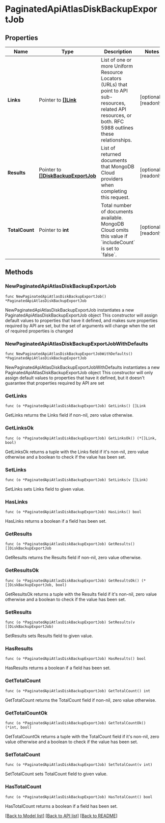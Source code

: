 # PaginatedApiAtlasDiskBackupExportJob

## Properties

Name | Type | Description | Notes
------------ | ------------- | ------------- | -------------
**Links** | Pointer to [**[]Link**](Link.md) | List of one or more Uniform Resource Locators (URLs) that point to API sub-resources, related API resources, or both. RFC 5988 outlines these relationships. | [optional] [readonly] 
**Results** | Pointer to [**[]DiskBackupExportJob**](DiskBackupExportJob.md) | List of returned documents that MongoDB Cloud providers when completing this request. | [optional] [readonly] 
**TotalCount** | Pointer to **int** | Total number of documents available. MongoDB Cloud omits this value if &#x60;includeCount&#x60; is set to &#x60;false&#x60;. | [optional] [readonly] 

## Methods

### NewPaginatedApiAtlasDiskBackupExportJob

`func NewPaginatedApiAtlasDiskBackupExportJob() *PaginatedApiAtlasDiskBackupExportJob`

NewPaginatedApiAtlasDiskBackupExportJob instantiates a new PaginatedApiAtlasDiskBackupExportJob object
This constructor will assign default values to properties that have it defined,
and makes sure properties required by API are set, but the set of arguments
will change when the set of required properties is changed

### NewPaginatedApiAtlasDiskBackupExportJobWithDefaults

`func NewPaginatedApiAtlasDiskBackupExportJobWithDefaults() *PaginatedApiAtlasDiskBackupExportJob`

NewPaginatedApiAtlasDiskBackupExportJobWithDefaults instantiates a new PaginatedApiAtlasDiskBackupExportJob object
This constructor will only assign default values to properties that have it defined,
but it doesn't guarantee that properties required by API are set

### GetLinks

`func (o *PaginatedApiAtlasDiskBackupExportJob) GetLinks() []Link`

GetLinks returns the Links field if non-nil, zero value otherwise.

### GetLinksOk

`func (o *PaginatedApiAtlasDiskBackupExportJob) GetLinksOk() (*[]Link, bool)`

GetLinksOk returns a tuple with the Links field if it's non-nil, zero value otherwise
and a boolean to check if the value has been set.

### SetLinks

`func (o *PaginatedApiAtlasDiskBackupExportJob) SetLinks(v []Link)`

SetLinks sets Links field to given value.

### HasLinks

`func (o *PaginatedApiAtlasDiskBackupExportJob) HasLinks() bool`

HasLinks returns a boolean if a field has been set.
### GetResults

`func (o *PaginatedApiAtlasDiskBackupExportJob) GetResults() []DiskBackupExportJob`

GetResults returns the Results field if non-nil, zero value otherwise.

### GetResultsOk

`func (o *PaginatedApiAtlasDiskBackupExportJob) GetResultsOk() (*[]DiskBackupExportJob, bool)`

GetResultsOk returns a tuple with the Results field if it's non-nil, zero value otherwise
and a boolean to check if the value has been set.

### SetResults

`func (o *PaginatedApiAtlasDiskBackupExportJob) SetResults(v []DiskBackupExportJob)`

SetResults sets Results field to given value.

### HasResults

`func (o *PaginatedApiAtlasDiskBackupExportJob) HasResults() bool`

HasResults returns a boolean if a field has been set.
### GetTotalCount

`func (o *PaginatedApiAtlasDiskBackupExportJob) GetTotalCount() int`

GetTotalCount returns the TotalCount field if non-nil, zero value otherwise.

### GetTotalCountOk

`func (o *PaginatedApiAtlasDiskBackupExportJob) GetTotalCountOk() (*int, bool)`

GetTotalCountOk returns a tuple with the TotalCount field if it's non-nil, zero value otherwise
and a boolean to check if the value has been set.

### SetTotalCount

`func (o *PaginatedApiAtlasDiskBackupExportJob) SetTotalCount(v int)`

SetTotalCount sets TotalCount field to given value.

### HasTotalCount

`func (o *PaginatedApiAtlasDiskBackupExportJob) HasTotalCount() bool`

HasTotalCount returns a boolean if a field has been set.

[[Back to Model list]](../README.md#documentation-for-models) [[Back to API list]](../README.md#documentation-for-api-endpoints) [[Back to README]](../README.md)


